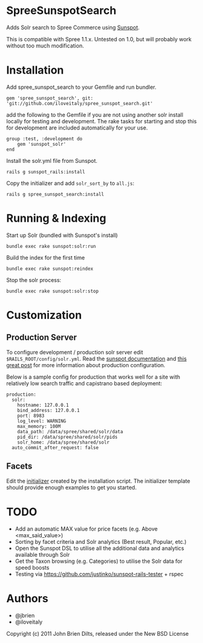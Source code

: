 SpreeSunspotSearch
==================

Adds Solr search to Spree Commerce using [Sunspot](https://github.com/sunspot/sunspot).

This is compatible with Spree 1.1.x. Untested on 1.0, but will probably work without too much modification.


Installation
============

Add spree_sunspot_search to your Gemfile and run bundler.

`gem 'spree_sunspot_search', git: 'git://github.com/iloveitaly/spree_sunspot_search.git'`

add the following to the Gemfile if you are not using another solr install locally for testing and development. The rake tasks for starting and stop this for development are included automatically for your use.

	group :test, :development do
		gem 'sunspot_solr'
	end


Install the solr.yml file from Sunspot.

`rails g sunspot_rails:install`

Copy the initializer and add `solr_sort_by` to `all.js`:

`rails g spree_sunspot_search:install`

Running & Indexing
==================

Start up Solr (bundled with Sunspot's install)

`bundle exec rake sunspot:solr:run`

Build the index for the first time

`bundle exec rake sunspot:reindex`

Stop the solr process:

`bundle exec rake sunspot:solr:stop`

Customization
=============

Production Server
-----------------
To configure development / production solr server edit `$RAILS_ROOT/config/solr.yml`.
Read the [sunspot documentation](https://github.com/sunspot/sunspot/wiki/Configuring-solr-for-use-with-sunspot-in-development%2C-testing%2C-and-production)
and [this great post](http://stackoverflow.com/questions/4937314/setup-sunspot-solr-with-rails-in-production-environment) for more information about production configuration.

Below is a sample config for production that works well for a site with relatively low search traffic and capistrano based deployment:


    production:
      solr:
        hostname: 127.0.0.1
        bind_address: 127.0.0.1
        port: 8983
        log_level: WARNING
        max_memory: 100M
        data_path: /data/spree/shared/solr/data
        pid_dir: /data/spree/shared/solr/pids
        solr_home: /data/spree/shared/solr
      auto_commit_after_request: false

Facets
------

Edit the [initializer](https://github.com/iloveitaly/spree_sunspot_search/blob/master/lib/generators/templates/spree_sunspot_search.rb) created by the installation script.
The initializer template should provide enough examples to get you started.

TODO
=====

* Add an automatic MAX value for price facets (e.g. Above <max_said_value>)
* Sorting by facet criteria and Solr analytics (Best result, Popular, etc.)
* Open the Sunspot DSL to utilise all the additional data and analytics available through Solr
* Get the Taxon browsing (e.g. Categories) to utilise the Solr data for speed boosts
* Testing via https://github.com/justinko/sunspot-rails-tester + rspec

Authors
=======
* @jbrien
* @iloveitaly

Copyright (c) 2011 John Brien Dilts, released under the New BSD License
